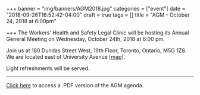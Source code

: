 +++
banner = "img/banners/AGM2018.jpg"
categories = ["event"]
date = "2018-09-26T16:52:42-04:00"
draft = true
tags = []
title = "AGM - October 24, 2018 at 6:00pm"

+++
The Workers' Health and Safety Legal Clinic will be hosting its Annual General Meeting on Wednesday, October 24th, 2018 at 6:00 pm. 

Join us at 180 Dundas Street West, 19th Floor, Toronto, Ontario, M5G 1Z8. We are located east of University Avenue [\[map\]](https://www.google.ca/maps/place/180+Dundas+St+W,+Toronto,+ON+M5G+1Z8/@43.6553401,-79.3888502,17z/data=!4m13!1m7!3m6!1s0x882b34c95da7b23f:0xd3ee4b71d5ce1cf7!2s180+Dundas+St+W,+Toronto,+ON+M5G+1Z8!3b1!8m2!3d43.6553401!4d-79.3866615!3m4!1s0x882b34c95da7b23f:0xd3ee4b71d5ce1cf7!8m2!3d43.6553401!4d-79.3866615).

Light refreshments will be served.

***

[Click here](https://s3.amazonaws.com/newsletter.workers-safety.ca/newsletters/Clinic+References/2018+Annual+Report/AGM+Meeting+Notice+and+Agenda+-+October+24%2C+2018.pdf) to access a .PDF version of the AGM agenda.